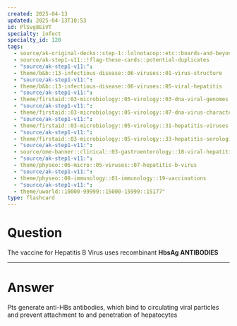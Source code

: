 ```yaml
---
created: 2025-04-13
updated: 2025-04-13T10:53
id: PlSvg8EiVT
specialty: infect
specialty_id: 120
tags:
  - source/ak-original-decks::step-1::lolnotacop::etc::boards-and-beyond-micro::virus-structure-b&b
  - source/ak-step1-v11::!flag-these-cards::potential-duplicates
  - "source/ak-step1-v11:": 
  - theme/b&b::13-infectious-disease::06-viruses::01-virus-structure
  - "source/ak-step1-v11:": 
  - theme/b&b::13-infectious-disease::06-viruses::05-viral-hepatitis
  - "source/ak-step1-v11:": 
  - theme/firstaid::03-microbiology::05-virology::03-dna-viral-genomes
  - "source/ak-step1-v11:": 
  - theme/firstaid::03-microbiology::05-virology::07-dna-virus-characteristics
  - "source/ak-step1-v11:": 
  - theme/firstaid::03-microbiology::05-virology::31-hepatitis-viruses::hepatitis-b
  - "source/ak-step1-v11:": 
  - theme/firstaid::03-microbiology::05-virology::33-hepatitis-serologic-markers
  - "source/ak-step1-v11:": 
  - source/ome-banner::clinical::03-gastroenterology::18-viral-hepatitis
  - "source/ak-step1-v11:": 
  - theme/physeo::06-micro::05-viruses::07-hepatitis-b-virus
  - "source/ak-step1-v11:": 
  - theme/physeo::08-immunology::01-immunology::19-vaccinations
  - "source/ak-step1-v11:": 
  - theme/uworld::10000-99999::15000-15999::15177"
type: flashcard
---
```


# Question
The vaccine for Hepatitis B Virus uses recombinant **HbsAg ANTIBODIES**

---

# Answer
Pts generate anti-HBs antibodies, which bind to circulating viral particles and prevent attachment to and penetration of hepatocytes